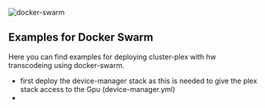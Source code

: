 ![docker-swarm](../images/docker-swarm-logo-small.png)


## Examples for Docker Swarm

Here you can find examples for deploying cluster-plex with hw transcodeing using docker-swarm. 
* first deploy the device-manager stack as this is needed to give the plex stack access to the Gpu (device-manager.yml)
* 
